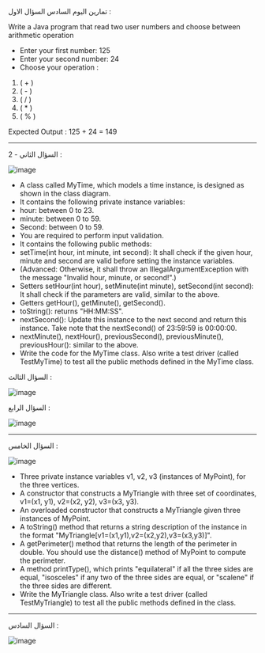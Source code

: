 

تمارين اليوم السادس
السؤال الاول :

Write a Java program that read two user numbers and choose between arithmetic operation

- Enter your first number: 125
- Enter your second number: 24
- Choose your operation :
1. ( + )
2. ( - )
3. ( / )
4. ( * )
5. ( % )

Expected Output :
125 + 24 = 149


----------



السؤال الثاني - 2 :

![image](https://user-images.githubusercontent.com/93971372/169213129-241145be-56a9-4fd2-a74f-902510356ba3.png)

- A class called MyTime, which models a time instance, is designed as shown in the class diagram.
- It contains the following private instance variables:
- hour: between 0 to 23.
- minute: between 0 to 59.
- Second: between 0 to 59.
- You are required to perform input validation.
- It contains the following public methods:
- setTime(int hour, int minute, int second): It shall check if the given hour, minute and second are valid before setting the instance variables.
- (Advanced: Otherwise, it shall throw an IllegalArgumentException with the message "Invalid hour, minute, or second!".)
- Setters setHour(int hour), setMinute(int minute), setSecond(int second): It shall check if the parameters are valid, similar to the above.
- Getters getHour(), getMinute(), getSecond().
- toString(): returns "HH:MM:SS".
- nextSecond(): Update this instance to the next second and return this instance. Take note that the nextSecond() of 23:59:59 is 00:00:00.
- nextMinute(), nextHour(), previousSecond(), previousMinute(), previousHour(): similar to the above.
- Write the code for the MyTime class. Also write a test driver (called TestMyTime) to test all the public methods defined in the MyTime class.



السؤال الثالث :

![image](https://user-images.githubusercontent.com/93971372/169211167-8c057c54-b535-4cd3-98d2-65fd212ced4d.png)






السؤال الرابع :

![image](https://user-images.githubusercontent.com/93971372/169216946-f8481046-ce64-4344-a75f-b5a3892fa1ce.png)

----------
السؤال الخامس :

![image](https://user-images.githubusercontent.com/93971372/169212291-da5dd27e-b6ea-464e-8830-f1b879b76e84.png)

- Three private instance variables v1, v2, v3 (instances of MyPoint), for the three vertices.
- A constructor that constructs a MyTriangle with three set of coordinates, v1=(x1, y1), v2=(x2, y2), v3=(x3, y3).
- An overloaded constructor that constructs a MyTriangle given three instances of MyPoint.
- A toString() method that returns a string description of the instance in the format "MyTriangle[v1=(x1,y1),v2=(x2,y2),v3=(x3,y3)]".
- A getPerimeter() method that returns the length of the perimeter in double. You should use the distance() method of MyPoint to compute the perimeter.
- A method printType(), which prints "equilateral" if all the three sides are equal, "isosceles" if any two of the three sides are equal, or "scalene" if the three sides are different.
- Write the MyTriangle class. Also write a test driver (called TestMyTriangle) to test all the public methods defined in the class.
----------




السؤال السادس :

![image](https://user-images.githubusercontent.com/58336325/183356319-e7cbbcd9-399a-4723-a756-5f092d2a48c1.png)


